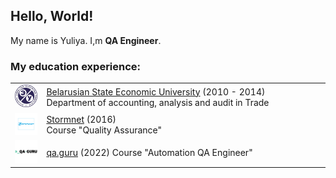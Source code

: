 ## Hello, World!

<!--
**Yuliya1303/Yuliya1303** is a ✨ _special_ ✨ repository because its `README.md` (this file) appears on your GitHub profile.

Here are some ideas to get you started:

- 🔭 I’m currently working on ...
- 🌱 I’m currently learning ...
- 👯 I’m looking to collaborate on ...
- 🤔 I’m looking for help with ...
- 💬 Ask me about ...
- 📫 How to reach me: ...
- 😄 Pronouns: ...
- ⚡ Fun fact: ...
-->

My name is Yuliya. I,m **QA Engineer**.

### My education experience:
<table width="100%" border='0'>
   <tr> 
    <td width="10%" valign="bottom"><img src="BSEU.jpg"></td><td valign="middle"><a target="_blank" href="http://bseu.by/english/">Belarusian State Economic University</a> (2010 - 2014)</br>Department of accounting, analysis and audit in Trade</td></tr>
    <tr><td width="10%" valign="bottom"><img src="Stormnet.png"></td><td valign="middle"> <a target="_blank" href="https://www.it-courses.by/">Stormnet</a>  (2016)</br>Course "Quality Assurance"</td>
    <tr><td width="10%" valign="bottom"><img src="QAGuru.png"></td><td valign="middle"> <a target="_blank" href="https://qa.guru">qa.guru</a> (2022)
	Course "Automation QA Engineer"</td></tr>
   </tr>
  </table>
  </br>
